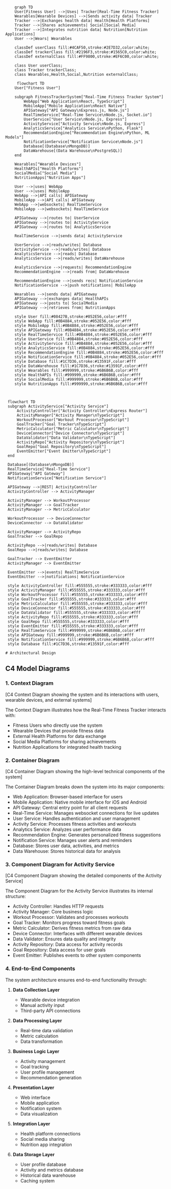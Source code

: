```mermaid
    
    graph TD
    User[Fitness User] -->|Uses| Tracker[Real-Time Fitness Tracker]
    Wearables[Wearable Devices] -->|Sends activity data| Tracker
    Tracker -->|Exchanges health data| Health[Health Platforms]
    Tracker -->|Shares achievements| Social[Social Media]
    Tracker -->|Integrates nutrition data| Nutrition[Nutrition Applications]
    User -->|Wears| Wearables
    
    classDef userClass fill:#4CAF50,stroke:#2E7D32,color:white;
    classDef trackerClass fill:#2196F3,stroke:#1565C0,color:white;
    classDef externalClass fill:#FF9800,stroke:#EF6C00,color:white;
    
    class User userClass;
    class Tracker trackerClass;
    class Wearables,Health,Social,Nutrition externalClass;

```

```mermaid
     flowchart TD
    User["Fitness User"]
    
    subgraph FitnessTrackerSystem["Real-Time Fitness Tracker System"]
        WebApp["Web Application\nReact, TypeScript"]
        MobileApp["Mobile Application\nReact Native"]
        APIGateway["API Gateway\nExpress.js, Node.js"]
        RealTimeService["Real-Time Service\nNode.js, Socket.io"]
        UserService["User Service\nNode.js, Express"]
        ActivityService["Activity Service\nNode.js, Express"]
        AnalyticsService["Analytics Service\nPython, Flask"]
        RecommendationEngine["Recommendation Engine\nPython, ML Models"]
        NotificationService["Notification Service\nNode.js"]
        Database[(Database\nMongoDB)]
        DataWarehouse[(Data Warehouse\nPostgreSQL)]
    end
    
    Wearables["Wearable Devices"]
    HealthAPIs["Health Platforms"]
    SocialMedia["Social Media"]
    NutritionApps["Nutrition Apps"]
    
    User -->|uses| WebApp
    User -->|uses| MobileApp
    WebApp -->|API calls| APIGateway
    MobileApp -->|API calls| APIGateway
    WebApp -->|websockets| RealTimeService
    MobileApp -->|websockets| RealTimeService
    
    APIGateway -->|routes to| UserService
    APIGateway -->|routes to| ActivityService
    APIGateway -->|routes to| AnalyticsService
    
    RealTimeService -->|sends data| ActivityService
    
    UserService -->|reads/writes| Database
    ActivityService -->|reads/writes| Database
    AnalyticsService -->|reads| Database
    AnalyticsService -->|reads/writes| DataWarehouse
    
    AnalyticsService -->|requests| RecommendationEngine
    RecommendationEngine -->|reads from| DataWarehouse
    
    RecommendationEngine -->|sends recs| NotificationService
    NotificationService -->|push notifications| MobileApp
    
    Wearables -->|sends data| APIGateway
    APIGateway -->|exchanges data| HealthAPIs
    APIGateway -->|posts to| SocialMedia
    APIGateway -->|retrieves from| NutritionApps
    
    style User fill:#08427B,stroke:#052E56,color:#fff
    style WebApp fill:#0B4884,stroke:#052E56,color:#fff
    style MobileApp fill:#0B4884,stroke:#052E56,color:#fff
    style APIGateway fill:#0B4884,stroke:#052E56,color:#fff
    style RealTimeService fill:#0B4884,stroke:#052E56,color:#fff
    style UserService fill:#0B4884,stroke:#052E56,color:#fff
    style ActivityService fill:#0B4884,stroke:#052E56,color:#fff
    style AnalyticsService fill:#0B4884,stroke:#052E56,color:#fff
    style RecommendationEngine fill:#0B4884,stroke:#052E56,color:#fff
    style NotificationService fill:#0B4884,stroke:#052E56,color:#fff
    style Database fill:#1C7D36,stroke:#13591F,color:#fff
    style DataWarehouse fill:#1C7D36,stroke:#13591F,color:#fff
    style Wearables fill:#999999,stroke:#6B6B6B,color:#fff
    style HealthAPIs fill:#999999,stroke:#6B6B6B,color:#fff
    style SocialMedia fill:#999999,stroke:#6B6B6B,color:#fff
    style NutritionApps fill:#999999,stroke:#6B6B6B,color:#fff

  
```


   ```mermaid
    flowchart TD
    subgraph ActivityService["Activity Service"]
        ActivityController["Activity Controller\nExpress Router"]
        ActivityManager["Activity Manager\nTypeScript"]
        WorkoutProcessor["Workout Processor\nTypeScript"]
        GoalTracker["Goal Tracker\nTypeScript"]
        MetricCalculator["Metric Calculator\nTypeScript"]
        DeviceConnector["Device Connector\nTypeScript"]
        DataValidator["Data Validator\nTypeScript"]
        ActivityRepo["Activity Repository\nTypeScript"]
        GoalRepo["Goal Repository\nTypeScript"]
        EventEmitter["Event Emitter\nTypeScript"]
    end
    
    Database[(Database\nMongoDB)]
    RealTimeService["Real-Time Service"]
    APIGateway["API Gateway"]
    NotificationService["Notification Service"]
    
    APIGateway -->|REST| ActivityController
    ActivityController --> ActivityManager
    
    ActivityManager --> WorkoutProcessor
    ActivityManager --> GoalTracker
    ActivityManager --> MetricCalculator
    
    WorkoutProcessor --> DeviceConnector
    DeviceConnector --> DataValidator
    
    ActivityManager --> ActivityRepo
    GoalTracker --> GoalRepo
    
    ActivityRepo -->|reads/writes| Database
    GoalRepo -->|reads/writes| Database
    
    GoalTracker --> EventEmitter
    ActivityManager --> EventEmitter
    
    EventEmitter -->|events| RealTimeService
    EventEmitter -->|notifications| NotificationService
    
    style ActivityController fill:#555555,stroke:#333333,color:#fff
    style ActivityManager fill:#555555,stroke:#333333,color:#fff
    style WorkoutProcessor fill:#555555,stroke:#333333,color:#fff
    style GoalTracker fill:#555555,stroke:#333333,color:#fff
    style MetricCalculator fill:#555555,stroke:#333333,color:#fff
    style DeviceConnector fill:#555555,stroke:#333333,color:#fff
    style DataValidator fill:#555555,stroke:#333333,color:#fff
    style ActivityRepo fill:#555555,stroke:#333333,color:#fff
    style GoalRepo fill:#555555,stroke:#333333,color:#fff
    style EventEmitter fill:#555555,stroke:#333333,color:#fff
    style RealTimeService fill:#999999,stroke:#6B6B6B,color:#fff
    style APIGateway fill:#999999,stroke:#6B6B6B,color:#fff
    style NotificationService fill:#999999,stroke:#6B6B6B,color:#fff
    style Database fill:#1C7D36,stroke:#13591F,color:#fff

```

    # Architectural Design

## C4 Model Diagrams

### 1. Context Diagram

[C4 Context Diagram showing the system and its interactions with users, wearable devices, and external systems]

The Context Diagram illustrates how the Real-Time Fitness Tracker interacts with:
- Fitness Users who directly use the system
- Wearable Devices that provide fitness data
- External Health Platforms for data exchange
- Social Media Platforms for sharing achievements
- Nutrition Applications for integrated health tracking

### 2. Container Diagram

[C4 Container Diagram showing the high-level technical components of the system]

The Container Diagram breaks down the system into its major components:
- Web Application: Browser-based interface for users
- Mobile Application: Native mobile interface for iOS and Android
- API Gateway: Central entry point for all client requests
- Real-Time Service: Manages websocket connections for live updates
- User Service: Handles authentication and user management
- Activity Service: Processes fitness activities and workouts
- Analytics Service: Analyzes user performance data
- Recommendation Engine: Generates personalized fitness suggestions
- Notification Service: Manages user alerts and reminders
- Database: Stores user data, activities, and metrics
- Data Warehouse: Stores historical data for analysis

### 3. Component Diagram for Activity Service

[C4 Component Diagram showing the detailed components of the Activity Service]

The Component Diagram for the Activity Service illustrates its internal structure:
- Activity Controller: Handles HTTP requests
- Activity Manager: Core business logic
- Workout Processor: Validates and processes workouts
- Goal Tracker: Monitors progress toward fitness goals
- Metric Calculator: Derives fitness metrics from raw data
- Device Connector: Interfaces with different wearable devices
- Data Validator: Ensures data quality and integrity
- Activity Repository: Data access for activity records
- Goal Repository: Data access for user goals
- Event Emitter: Publishes events to other system components

### 4. End-to-End Components

The system architecture ensures end-to-end functionality through:

1. **Data Collection Layer**
   - Wearable device integration
   - Manual activity input
   - Third-party API connections

2. **Data Processing Layer**
   - Real-time data validation
   - Metric calculation
   - Data transformation

3. **Business Logic Layer**
   - Activity management
   - Goal tracking
   - User profile management
   - Recommendation generation

4. **Presentation Layer**
   - Web interface
   - Mobile application
   - Notification system
   - Data visualization

5. **Integration Layer**
   - Health platform connections
   - Social media sharing
   - Nutrition app integration

6. **Data Storage Layer**
   - User profile database
   - Activity and metrics database
   - Historical data warehouse
   - Caching system
    


    
